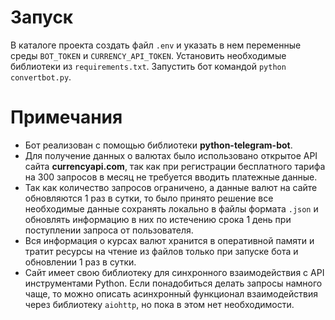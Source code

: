 # Запуск
В каталоге проекта создать файл `.env` и указать в нем переменные среды `BOT_TOKEN` и `CURRENCY_API_TOKEN`. Установить
необходимые библиотеки из `requirements.txt`. Запустить бот командой `python convertbot.py`.

# Примечания
- Бот реализован с помощью библиотеки **python-telegram-bot**.
- Для получение данных о валютах было использовано открытое API сайта **currencyapi.com**, так как при регистрации
бесплатного тарифа на 300 запросов в месяц не требуется вводить платежные данные.
- Так как количество запросов ограничено, а данные валют на сайте обновляются 1 раз в сутки, то было принято решение
все необходимые данные сохранять локально в файлы формата `.json` и обновлять информацию в них по истечению срока 1 день
при поступлении запроса от пользователя.
- Вся информация о курсах валют хранится в оперативной памяти и тратит ресурсы на чтение из файлов только при запуске
бота и обновлении 1 раз в сутки.
- Сайт имеет свою библиотеку для синхронного взаимодействия с API инструментами Python. Если понадобиться делать запросы
намного чаще, то можно описать асинхронный функционал взаимодействия через библиотеку `aiohttp`, но пока в этом нет
необходимости.